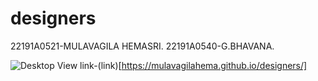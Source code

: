 # designers
22191A0521-MULAVAGILA HEMASRI.
22191A0540-G.BHAVANA.



![Desktop View](https://github.com/MulavagilaHema/designers/assets/129143543/22aa2541-7b41-40a3-8306-7ac304c4b1c8)
link-(link)[https://mulavagilahema.github.io/designers/]
